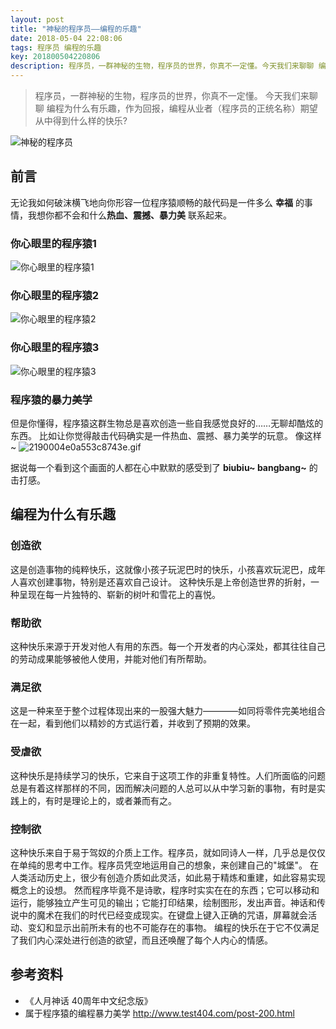 ```yaml
---
layout: post
title: "神秘的程序员——编程的乐趣"
date: 2018-05-04 22:08:06
tags: 程序员 编程的乐趣
key: 201800504220806
description: 程序员，一群神秘的生物，程序员的世界，你真不一定懂。今天我们来聊聊 编程为什么有乐趣，作为回报，编程从业者（程序员的正统名称）期望从中得到什么样的快乐?
---
```


> 程序员，一群神秘的生物，程序员的世界，你真不一定懂。
> 今天我们来聊聊 编程为什么有乐趣，作为回报，编程从业者（程序员的正统名称）期望从中得到什么样的快乐?

![神秘的程序员](https://upload-images.jianshu.io/upload_images/4938916-0df24c61ba0041db.png?imageMogr2/auto-orient/strip%7CimageView2/2/w/1240)

## 前言
无论我如何破沫横飞地向你形容一位程序猿顺畅的敲代码是一件多么 **幸福** 的事情，我想你都不会和什么**热血、震撼、暴力美** 联系起来。
### 你心眼里的程序猿1

![你心眼里的程序猿1](https://upload-images.jianshu.io/upload_images/4938916-5fe4e559acbdc6c4.png?imageMogr2/auto-orient/strip%7CimageView2/2/w/1240)

### 你心眼里的程序猿2

![你心眼里的程序猿2](https://upload-images.jianshu.io/upload_images/4938916-8d75b71ed27756a2.png?imageMogr2/auto-orient/strip%7CimageView2/2/w/1240)

### 你心眼里的程序猿3

![你心眼里的程序猿3](https://upload-images.jianshu.io/upload_images/4938916-260ed8c2dd31b5f2.png?imageMogr2/auto-orient/strip%7CimageView2/2/w/1240)

### 程序猿的暴力美学

但是你懂得，程序猿这群生物总是喜欢创造一些自我感觉良好的……无聊却酷炫的东西。
比如让你觉得敲击代码确实是一件热血、震撼、暴力美学的玩意。
像这样~
![2190004e0a553c8743e.gif](https://upload-images.jianshu.io/upload_images/4938916-8ac9cac241346d0a.gif?imageMogr2/auto-orient/strip)

据说每一个看到这个画面的人都在心中默默的感受到了 **biubiu~ bangbang~** 的击打感。

## 编程为什么有乐趣
### 创造欲
这是创造事物的纯粹快乐，这就像小孩子玩泥巴时的快乐，小孩喜欢玩泥巴，成年人喜欢创建事物，特别是还喜欢自己设计。
这种快乐是上帝创造世界的折射，一种呈现在每一片独特的、崭新的树叶和雪花上的喜悦。

### 帮助欲
这种快乐来源于开发对他人有用的东西。每一个开发者的内心深处，都其往往自己的劳动成果能够被他人使用，并能对他们有所帮助。

### 满足欲
这是一种来至于整个过程体现出来的一股强大魅力————如同将零件完美地组合在一起，看到他们以精妙的方式运行着，并收到了预期的效果。

### 受虐欲
这种快乐是持续学习的快乐，它来自于这项工作的非重复特性。人们所面临的问题总是有着这样那样的不同，因而解决问题的人总可以从中学习新的事物，有时是实践上的，有时是理论上的，或者兼而有之。

### 控制欲
这种快乐来自于易于驾奴的介质上工作。程序员，就如同诗人一样，几乎总是仅仅在单纯的思考中工作。程序员凭空地运用自己的想象，来创建自己的"城堡"。
在人类活动历史上，很少有创造介质如此灵活，如此易于精炼和重建，如此容易实现概念上的设想。
然而程序毕竟不是诗歌，程序时实实在在的东西；它可以移动和运行，能够独立产生可见的输出；它能打印结果，绘制图形，发出声音。神话和传说中的魔术在我们的时代已经变成现实。在键盘上键入正确的咒语，屏幕就会活动、变幻和显示出前所未有的也不可能存在的事物。
编程的快乐在于它不仅满足了我们内心深处进行创造的欲望，而且还唤醒了每个人内心的情感。


## 参考资料
 
- 《人月神话 40周年中文纪念版》
- 属于程序猿的编程暴力美学 http://www.test404.com/post-200.html